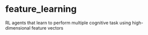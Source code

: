 # feature_learning
RL agents that learn to perform multiple cognitive task using high-dimensional feature vectors

